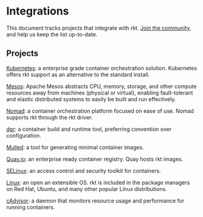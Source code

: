 # Integrations
This document tracks projects that integrate with rkt. [Join the community](https://github.com/coreos/rkt/), and help us keep the list up-to-date.

## Projects 
[Kubernetes](https://kubernetes.io/docs/getting-started-guides/rkt/): a enterprise grade container orchestration solution. Kubernetes offers rkt support as an alternative to the standard install.

[Mesos](http://mesos.apache.org/blog/mesos-1-0-0-released/): Apache Mesos abstracts CPU, memory, storage, and other compute resources away from machines (physical or virtual), enabling fault-tolerant and elastic distributed systems to easily be built and run effectively.

[Nomad](https://www.nomadproject.io/docs/drivers/rkt.html): a container orchestration platform focused on ease of use. Nomad supports rkt through the rkt driver.

[dgr](https://github.com/blablacar/dgr): a container build and runtime tool, preferring convention over configuration.

[Mulled](https://github.com/BioContainers/mulled): a tool for generating minimal container images.

[Quay.io](https://quay.io/): an enterprise ready container registry. Quay hosts rkt images.

[SELinux](https://coreos.com/rkt/docs/latest/selinux.html): an access control and security toolkit for containers.

[Linux](https://coreos.com/rkt/docs/latest/distributions.html): an open an extensible OS. rkt is included in the package managers on Red Hat, Ubuntu, and many other popular Linux distributions.

[cAdvisor](https://github.com/google/cadvisor): a daemon that monitors resource usage and performance for running containers.

